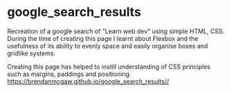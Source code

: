 # google_search_results

Recreation of a google search of "Learn web dev" using simple HTML, CSS. During the time of creating this page I learnt about Flexbox
and the usefulness of its ability to evenly space and easily organise boxes and gridlike systems. 

Creating this page has helped to instill understanding of CSS principles such as margins, paddings and positioning.
https://brendanmcgaw.github.io/google_search_results//
